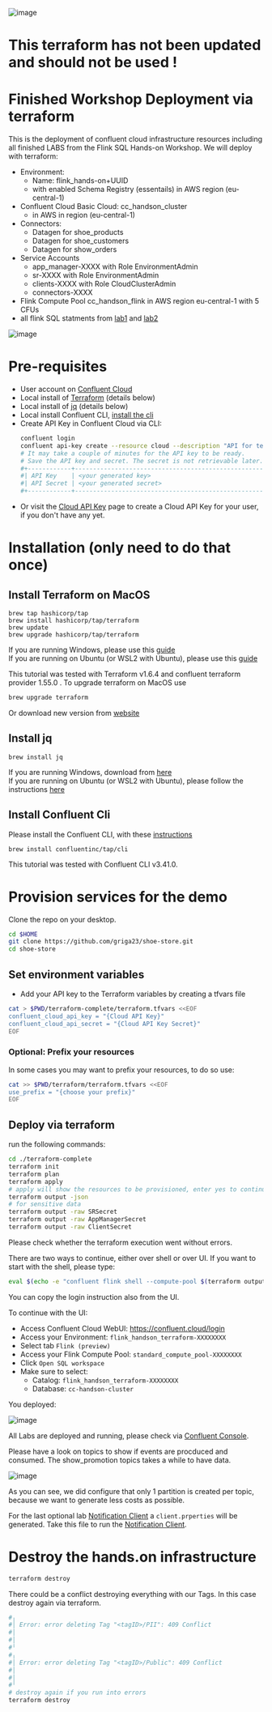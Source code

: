 ![image](img/confluent-logo-300-2.png)
# This terraform has not been updated and should not be used !

# Finished Workshop Deployment via terraform

This is the deployment of confluent cloud infrastructure resources including all finished LABS from the Flink SQL Hands-on Workshop.
We will deploy with terraform:
 - Environment:
     - Name: flink_hands-on+UUID
     - with enabled Schema Registry (essentails) in AWS region (eu-central-1)
 - Confluent Cloud Basic Cloud: cc_handson_cluster
    - in AWS in region (eu-central-1)
 - Connectors:
    - Datagen for shoe_products
    - Datagen for shoe_customers 
    - Datagen for show_orders
 - Service Accounts
    - app_manager-XXXX with Role EnvironmentAdmin
    - sr-XXXX with Role EnvironmentAdmin
    - clients-XXXX with Role CloudClusterAdmin
    - connectors-XXXX
 - Flink Compute Pool cc_handson_flink in AWS region eu-central-1 with 5 CFUs
 - all flink SQL statments from [lab1](../lab1.md) and [lab2](../lab2.md)

![image](img/Flink_Hands-on_Workshop_Complete.png)

# Pre-requisites
- User account on [Confluent Cloud](https://www.confluent.io/confluent-cloud/tryfree)
- Local install of [Terraform](https://www.terraform.io) (details below)
- Local install of [jq](https://jqlang.github.io/jq/download) (details below)
- Local install Confluent CLI, [install the cli](https://docs.confluent.io/confluent-cli/current/install.html) 
- Create API Key in Confluent Cloud via CLI:
    ```bash
    confluent login
    confluent api-key create --resource cloud --description "API for terraform"
    # It may take a couple of minutes for the API key to be ready.
    # Save the API key and secret. The secret is not retrievable later.
    #+------------+------------------------------------------------------------------+
    #| API Key    | <your generated key>                                             |
    #| API Secret | <your generated secret>                                          |
    #+------------+------------------------------------------------------------------+
    ``````
 - Or visit the [Cloud API Key](https://confluent.cloud/settings/api-keys) page to create a Cloud API Key for your user, if you don't have any yet.

# Installation (only need to do that once)

## Install Terraform on MacOS
```
brew tap hashicorp/tap
brew install hashicorp/tap/terraform
brew update
brew upgrade hashicorp/tap/terraform
```
If you are running Windows, please use this [guide](https://learn.microsoft.com/en-us/azure/developer/terraform/get-started-windows-bash?tabs=bash) <br>
If you are running on Ubuntu (or WSL2 with Ubuntu), please use this [guide](https://computingforgeeks.com/how-to-install-terraform-on-ubuntu/)

This tutorial was tested with Terraform v1.6.4 and confluent terraform provider 1.55.0 . To upgrade terraform on MacOS use
```bash
brew upgrade terraform
```
Or download new version from [website](https://www.terraform.io/downloads.html)

## Install jq
```
brew install jq
```
If you are running Windows, download from [here](https://jqlang.github.io/jq/download/) <br>
If you are running on Ubuntu (or WSL2 with Ubuntu), please follow the instructions [here](https://lindevs.com/install-jq-on-ubuntu)

## Install Confluent Cli
Please install the Confluent CLI, with these [instructions](https://docs.confluent.io/confluent-cli/current/install.html) 
```
brew install confluentinc/tap/cli
```

This tutorial was tested with Confluent CLI v3.41.0.

# Provision services for the demo

Clone the repo on your desktop.
```bash
cd $HOME
git clone https://github.com/griga23/shoe-store.git
cd shoe-store
```
## Set environment variables
- Add your API key to the Terraform variables by creating a tfvars file
```bash
cat > $PWD/terraform-complete/terraform.tfvars <<EOF
confluent_cloud_api_key = "{Cloud API Key}"
confluent_cloud_api_secret = "{Cloud API Key Secret}"
EOF
```

### Optional: Prefix your resources

In some cases you may want to prefix your resources, to do so use:

```bash
cat >> $PWD/terraform/terraform.tfvars <<EOF
use_prefix = "{choose your prefix}"
EOF
```

## Deploy via terraform
run the following commands:
```Bash
cd ./terraform-complete
terraform init
terraform plan
terraform apply
# apply will show the resources to be provisioned, enter yes to continue provisioning 
terraform output -json
# for sensitive data
terraform output -raw SRSecret
terraform output -raw AppManagerSecret
terraform output -raw ClientSecret
```

Please check whether the terraform execution went without errors.

There are two ways to continue, either over shell or over UI. If you want to start with the shell, please type:

```bash
eval $(echo -e "confluent flink shell --compute-pool $(terraform output cc_compute_pool_name) --environment $(terraform output cc_hands_env)")
```

You can copy the login instruction also from the UI.

To continue with the UI:
 - Access Confluent Cloud WebUI: https://confluent.cloud/login
 - Access your Environment: `flink_handson_terraform-XXXXXXXX`
 - Select tab `Flink (preview)`
 - Access your Flink Compute Pool: `standard_compute_pool-XXXXXXXX`
 - Click `Open SQL workspace`
 - Make sure to select:
   - Catalog: `flink_handson_terraform-XXXXXXXX`
   - Database: `cc-handson-cluster`

You deployed:

![image](img/Flink_Hands-on_Workshop_Complete.png)

All Labs are deployed and running, please check via [Confluent Console](https://confluent.cloud/login).

Please have a look on topics to show if events are procduced and consumed. The show_promotion topics takes a while to have data.

![image](img/topic_list.png)

As you can see, we did configure that only 1 partition is created per topic, because we want to generate less costs as possible. 

For the last optional lab [Notification Client](/../notification_client.md) a `client.prperties` will be generated. Take this file to run the [Notification Client](/../notification_client.md).

# Destroy the hands.on infrastructure
```bash
terraform destroy
```
There could be a conflict destroying everything with our Tags. In this case destroy again via terraform.
```bash
#╷
#│ Error: error deleting Tag "<tagID>/PII": 409 Conflict
#│ 
#│ 
#╵
#╷
#│ Error: error deleting Tag "<tagID>/Public": 409 Conflict
#│ 
#│ 
#╵
# destroy again if you run into errors
terraform destroy
``` 
